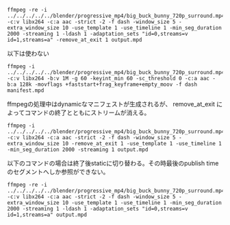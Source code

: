 ```shell
ffmpeg -re -i ../../../../../blender/progressive_mp4/big_buck_bunny_720p_surround.mp4 -c:v libx264 -c:a aac -strict -2 -f dash -window_size 5 -extra_window_size 10 -use_template 1 -use_timeline 1 -min_seg_duration 2000 -streaming 1 -ldash 1 -adaptation_sets "id=0,streams=v id=1,streams=a" -remove_at_exit 1 output.mpd
```

以下は使わない
```shell
ffmpeg -i ../../../../../blender/progressive_mp4/big_buck_bunny_720p_surround.mp4 -c:v libx264 -b:v 1M -g 60 -keyint_min 60 -sc_threshold 0 -c:a aac -b:a 128k -movflags +faststart+frag_keyframe+empty_moov -f dash manifest.mpd
```

ffmpegの処理中はdynamicなマニフェストが生成されるが、 remove_at_exit によってコマンドの終了とともにストリームが消える。
```shell
ffmpeg -i ../../../../../blender/progressive_mp4/big_buck_bunny_720p_surround.mp4 -c:v libx264 -c:a aac -strict -2 -f dash -window_size 5 -extra_window_size 10 -remove_at_exit 1 -use_template 1 -use_timeline 1 -min_seg_duration 2000 -streaming 1 output.mpd
```

以下のコマンドの場合は終了後staticに切り替わる。その時最後のpublish timeのセグメントへしか参照ができない。
```shell
ffmpeg -re -i ../../../../../blender/progressive_mp4/big_buck_bunny_720p_surround.mp4 -c:v libx264 -c:a aac -strict -2 -f dash -window_size 5 -extra_window_size 10 -use_template 1 -use_timeline 1 -min_seg_duration 2000 -streaming 1 -ldash 1 -adaptation_sets "id=0,streams=v id=1,streams=a" output.mpd
```